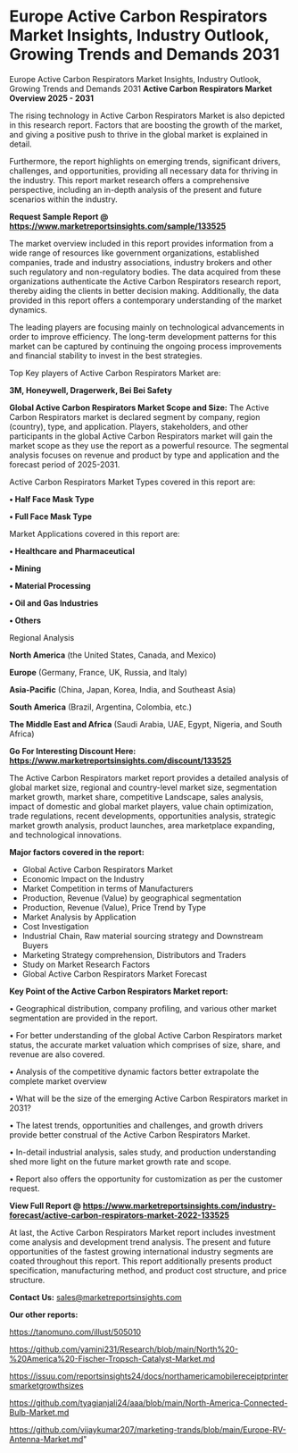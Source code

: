 # Europe Active Carbon Respirators Market Insights, Industry Outlook, Growing Trends and Demands 2031
 Europe Active Carbon Respirators Market Insights, Industry Outlook, Growing Trends and Demands 2031
<Strong> Active Carbon Respirators Market Overview 2025 - 2031</strong>

The rising technology in Active Carbon Respirators Market is also depicted in this research report. Factors that are boosting the growth of the market, and giving a positive push to thrive in the global market is explained in detail.

Furthermore, the report highlights on emerging trends, significant drivers, challenges, and opportunities, providing all necessary data for thriving in the industry. This report market research offers a comprehensive perspective, including an in-depth analysis of the present and future scenarios within the industry.

<strong>Request Sample Report @ <a href=https://www.marketreportsinsights.com/sample/133525>https://www.marketreportsinsights.com/sample/133525</a></strong>

The market overview included in this report provides information from a wide range of resources like government organizations, established companies, trade and industry associations, industry brokers and other such regulatory and non-regulatory bodies. The data acquired from these organizations authenticate the Active Carbon Respirators research report, thereby aiding the clients in better decision making. Additionally, the data provided in this report offers a contemporary understanding of the market dynamics.

The leading players are focusing mainly on technological advancements in order to improve efficiency. The long-term development patterns for this market can be captured by continuing the ongoing process improvements and financial stability to invest in the best strategies.

Top Key players of Active Carbon Respirators Market are:

<strong>3M, Honeywell, Dragerwerk, Bei Bei Safety</strong>

<strong><b>Global Active Carbon Respirators Market Scope and Size:</b></strong>
The Active Carbon Respirators market is declared segment by company, region (country), type, and application. Players, stakeholders, and other participants in the global Active Carbon Respirators market will gain the market scope as they use the report as a powerful resource. The segmental analysis focuses on revenue and product by type and application and the forecast period of 2025-2031.

Active Carbon Respirators Market Types covered in this report are:

<strong>• Half Face Mask Type

• Full Face Mask Type</strong>

Market Applications covered in this report are:

<strong>• Healthcare and Pharmaceutical

• Mining

• Material Processing

• Oil and Gas Industries

• Others</strong> 

Regional Analysis

<strong>North America</strong> (the United States, Canada, and Mexico)

<strong>Europe</strong> (Germany, France, UK, Russia, and Italy)

<strong>Asia-Pacific</strong> (China, Japan, Korea, India, and Southeast Asia)

<strong>South America</strong> (Brazil, Argentina, Colombia, etc.)

<strong>The Middle East and Africa</strong> (Saudi Arabia, UAE, Egypt, Nigeria, and South Africa)

<strong>Go For Interesting Discount Here: <a href=https://www.marketreportsinsights.com/discount/133525>https://www.marketreportsinsights.com/discount/133525</a></strong>

The Active Carbon Respirators market report provides a detailed analysis of global market size, regional and country-level market size, segmentation market growth, market share, competitive Landscape, sales analysis, impact of domestic and global market players, value chain optimization, trade regulations, recent developments, opportunities analysis, strategic market growth analysis, product launches, area marketplace expanding, and technological innovations.

<strong><b>Major factors covered in the report:</b></strong>
<ul>
  <li>Global Active Carbon Respirators Market </li>
  <li>Economic Impact on the Industry</li>
  <li>Market Competition in terms of Manufacturers</li>
  <li>Production, Revenue (Value) by geographical segmentation</li>
  <li>Production, Revenue (Value), Price Trend by Type</li>
  <li>Market Analysis by Application</li>
  <li>Cost Investigation</li>
  <li>Industrial Chain, Raw material sourcing strategy and Downstream Buyers</li>
  <li>Marketing Strategy comprehension, Distributors and Traders</li>
  <li>Study on Market Research Factors</li>
  <li>Global Active Carbon Respirators Market Forecast</li>
</ul>

<strong><b>Key Point of the Active Carbon Respirators Market report:</b></strong>

• Geographical distribution, company profiling, and various other market segmentation are provided in the report.

• For better understanding of the global Active Carbon Respirators market status, the accurate market valuation which comprises of size, share, and revenue are also covered.

• Analysis of the competitive dynamic factors better extrapolate the complete market overview

• What will be the size of the emerging Active Carbon Respirators market in 2031?

• The latest trends, opportunities and challenges, and growth drivers provide better construal of the Active Carbon Respirators Market.

• In-detail industrial analysis, sales study, and production understanding shed more light on the future market growth rate and scope.

• Report also offers the opportunity for customization as per the customer request.

<strong><b>View Full Report @ <a href=https://www.marketreportsinsights.com/industry-forecast/active-carbon-respirators-market-2022-133525>https://www.marketreportsinsights.com/industry-forecast/active-carbon-respirators-market-2022-133525</a></b></strong>


At last, the Active Carbon Respirators Market report includes investment come analysis and development trend analysis. The present and future opportunities of the fastest growing international industry segments are coated throughout this report. This report additionally presents product specification, manufacturing method, and product cost structure, and price structure.

<strong>Contact Us:</strong>
sales@marketreportsinsights.com

<strong>Our other reports:</strong>

<a href=https://tanomuno.com/illust/505010>https://tanomuno.com/illust/505010</a>

<a href=https://github.com/yamini231/Research/blob/main/North%20-%20America%20-Fischer-Tropsch-Catalyst-Market.md>https://github.com/yamini231/Research/blob/main/North%20-%20America%20-Fischer-Tropsch-Catalyst-Market.md</a>

<a href=https://issuu.com/reportsinsights24/docs/northamericamobilereceiptprintersmarketgrowthsizes>https://issuu.com/reportsinsights24/docs/northamericamobilereceiptprintersmarketgrowthsizes</a>

<a href=https://github.com/tyagianjali24/aaa/blob/main/North-America-Connected-Bulb-Market.md>https://github.com/tyagianjali24/aaa/blob/main/North-America-Connected-Bulb-Market.md</a>

<a href=https://github.com/vijaykumar207/marketing-trands/blob/main/Europe-RV-Antenna-Market.md>https://github.com/vijaykumar207/marketing-trands/blob/main/Europe-RV-Antenna-Market.md</a>"

